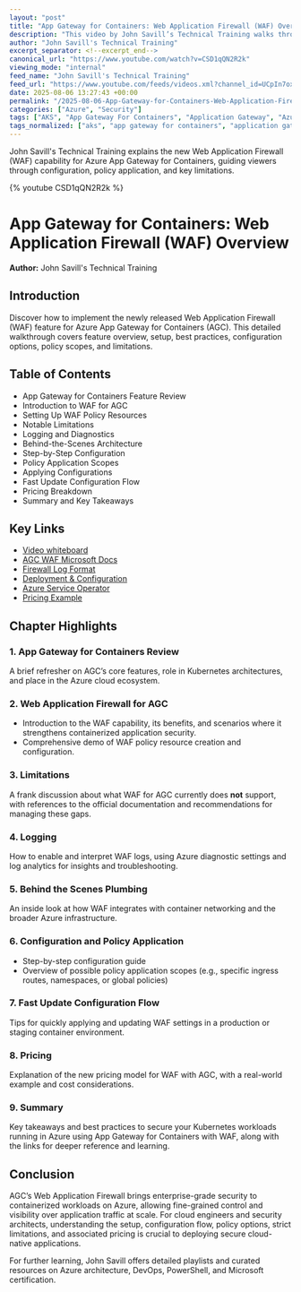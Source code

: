 ```yaml
---
layout: "post"
title: "App Gateway for Containers: Web Application Firewall (WAF) Overview"
description: "This video by John Savill’s Technical Training walks through the newly available Web Application Firewall (WAF) feature for Azure’s App Gateway for Containers. The walkthrough covers setup, configuration, policy scopes, key limitations, firewall logs, deployment, and pricing. The presentation targets cloud architects, security professionals, and Kubernetes administrators looking to secure container workloads using native Azure tools."
author: "John Savill's Technical Training"
excerpt_separator: <!--excerpt_end-->
canonical_url: "https://www.youtube.com/watch?v=CSD1qQN2R2k"
viewing_mode: "internal"
feed_name: "John Savill's Technical Training"
feed_url: "https://www.youtube.com/feeds/videos.xml?channel_id=UCpIn7ox7j7bH_OFj7tYouOQ"
date: 2025-08-06 13:27:43 +00:00
permalink: "/2025-08-06-App-Gateway-for-Containers-Web-Application-Firewall-WAF-Overview.html"
categories: ["Azure", "Security"]
tags: ["AKS", "App Gateway For Containers", "Application Gateway", "Azure", "Azure Cloud", "Azure Networking", "Azure Service Operator", "Cloud", "Cloud Security", "Container Security", "Firewall", "Firewall Policies", "Kubernetes", "Load Balancing", "Logging", "Microsoft", "Microsoft Azure", "Pricing", "Security", "Security Configuration", "Videos", "WAF", "Web Application Firewall"]
tags_normalized: ["aks", "app gateway for containers", "application gateway", "azure", "azure cloud", "azure networking", "azure service operator", "cloud", "cloud security", "container security", "firewall", "firewall policies", "kubernetes", "load balancing", "logging", "microsoft", "microsoft azure", "pricing", "security", "security configuration", "videos", "waf", "web application firewall"]
---
```


John Savill's Technical Training explains the new Web Application Firewall (WAF) capability for Azure App Gateway for Containers, guiding viewers through configuration, policy application, and key limitations.<!--excerpt_end-->

{% youtube CSD1qQN2R2k %}

# App Gateway for Containers: Web Application Firewall (WAF) Overview

**Author:** John Savill's Technical Training

## Introduction

Discover how to implement the newly released Web Application Firewall (WAF) feature for Azure App Gateway for Containers (AGC). This detailed walkthrough covers feature overview, setup, best practices, configuration options, policy scopes, and limitations.

## Table of Contents

- App Gateway for Containers Feature Review
- Introduction to WAF for AGC
- Setting Up WAF Policy Resources
- Notable Limitations
- Logging and Diagnostics
- Behind-the-Scenes Architecture
- Step-by-Step Configuration
- Policy Application Scopes
- Applying Configurations
- Fast Update Configuration Flow
- Pricing Breakdown
- Summary and Key Takeaways

## Key Links

- [Video whiteboard](https://github.com/johnthebrit/RandomStuff/raw/master/Whiteboards/AGCWAF.png)
- [AGC WAF Microsoft Docs](https://learn.microsoft.com/azure/application-gateway/for-containers/web-application-firewall#limitations)
- [Firewall Log Format](https://learn.microsoft.com/en-us/azure/application-gateway/for-containers/diagnostics?tabs=configure-log-portal#firewall-log-format)
- [Deployment & Configuration](https://learn.microsoft.com/en-us/azure/application-gateway/for-containers/web-application-firewall#application-gateway-for-containers-implementation)
- [Azure Service Operator](https://azure.github.io/azure-service-operator/)
- [Pricing Example](https://learn.microsoft.com/en-us/azure/application-gateway/for-containers/understanding-pricing#example-6---web-application-firewall)

## Chapter Highlights

### 1. App Gateway for Containers Review

A brief refresher on AGC’s core features, role in Kubernetes architectures, and place in the Azure cloud ecosystem.

### 2. Web Application Firewall for AGC

- Introduction to the WAF capability, its benefits, and scenarios where it strengthens containerized application security.
- Comprehensive demo of WAF policy resource creation and configuration.

### 3. Limitations

A frank discussion about what WAF for AGC currently does **not** support, with references to the official documentation and recommendations for managing these gaps.

### 4. Logging

How to enable and interpret WAF logs, using Azure diagnostic settings and log analytics for insights and troubleshooting.

### 5. Behind the Scenes Plumbing

An inside look at how WAF integrates with container networking and the broader Azure infrastructure.

### 6. Configuration and Policy Application

- Step-by-step configuration guide
- Overview of possible policy application scopes (e.g., specific ingress routes, namespaces, or global policies)

### 7. Fast Update Configuration Flow

Tips for quickly applying and updating WAF settings in a production or staging container environment.

### 8. Pricing

Explanation of the new pricing model for WAF with AGC, with a real-world example and cost considerations.

### 9. Summary

Key takeaways and best practices to secure your Kubernetes workloads running in Azure using App Gateway for Containers with WAF, along with the links for deeper reference and learning.

## Conclusion

AGC’s Web Application Firewall brings enterprise-grade security to containerized workloads on Azure, allowing fine-grained control and visibility over application traffic at scale. For cloud engineers and security architects, understanding the setup, configuration flow, policy options, strict limitations, and associated pricing is crucial to deploying secure cloud-native applications.

For further learning, John Savill offers detailed playlists and curated resources on Azure architecture, DevOps, PowerShell, and Microsoft certification.
